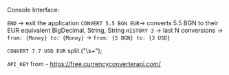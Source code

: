 Console Interface:

`END` -> exit the application 
`CONVERT 5.5 BGN EUR`-> converts 5.5 BGN to their EUR equivalent BigDecimal, String, String 
`HISTORY 3` -> last N conversions -> `from: {Money} to: {Money}` -> `from: {5 BGN} to: {3 USD}`

`CONVERT 7.7 USD EUR` split.("\s+");

`API_KEY` from - https://free.currencyconverterapi.com/